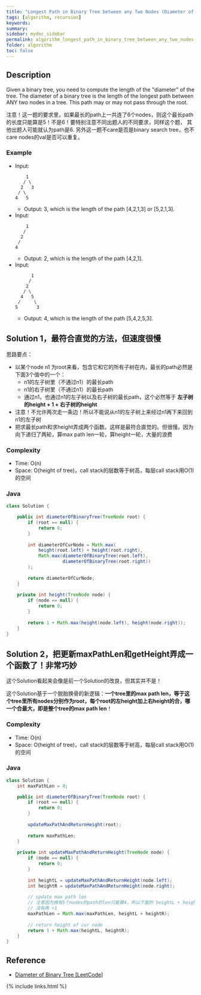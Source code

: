 ```yaml
---
title: "Longest Path in Binary Tree between any Two Nodes (Diameter of Binary Tree)"
tags: [algorithm, recursion]
keywords:
summary:
sidebar: mydoc_sidebar
permalink: algorithm_longest_path_in_binary_tree_between_any_two_nodes.html
folder: algorithm
toc: false
---
```


## Description
Given a binary tree, you need to compute the length of the "diameter" of the tree. 
The diameter of a binary tree is the length of the longest path between ANY two nodes in a tree. 
This path may or may not pass through the root.

注意！这一题的要求里，如果最长的path上一共连了6个nodes，则这个最长path的长度只能算是5！不是6！要特别注意不同出题人的不同要求，同样这个题，
其他出题人可能就认为path是6. 另外这一题不care是否是binary search tree，也不care nodes的val是否可以重复。

### Example
* Input:
  ```
      1
     / \
    2   3
   / \     
  4   5 
  ```
  * Output: 3, which is the length of the path [4,2,1,3] or [5,2,1,3].
* Input:
  ```
      1
     /
    2
   /     
  4 
  ```
  * Output: 2, which is the length of the path [4,2,1].
* Input:
  ```
        1
       /
      2
     / \    
    4   5
   /     \
  5       3
  ```
  * Output: 4, which is the length of the path [5,4,2,5,3].  
  
## Solution 1，最符合直觉的方法，但速度很慢

思路要点：
* 以某个node n1 为root来看，包含它和它的所有子树在内，最长的path必然是下面3个值中的一个：
  * n1的左子树里（不通过n1）的最长path
  * n1的右子树里（不通过n1）的最长path
  * 通过n1，也通过n1的左子树以及右子树的最长path，这个必然等于 **左子树的height + 1 + 右子树的height**
* 注意！不允许两次走一条边！所以不能说从n1的左子树上来经过n1再下来回到n1的左子树
* 把求最长path和求height弄成两个函数。这样是最符合直觉的。但很慢。因为向下递归了两轮，算max path len一轮，算height一轮，大量的浪费
  
### Complexity
* Time: O(n)
* Space: O(height of tree)，call stack的层数等于树高，每层call stack用O(1)的空间

### Java
```java
class Solution {

    public int diameterOfBinaryTree(TreeNode root) {
        if (root == null) {
            return 0;
        }
    
        int diameterOfCurNode = Math.max(
            height(root.left) + height(root.right),
            Math.max(diameterOfBinaryTree(root.left), 
                     diameterOfBinaryTree(root.right))
        );
        
        return diameterOfCurNode;
    }
    
    private int height(TreeNode node) {
        if (node == null) {
            return 0;
        }
        
        return 1 + Math.max(height(node.left), height(node.right));
    }
}
```

## Solution 2，把更新maxPathLen和getHeight弄成一个函数了！非常巧妙
这个Solution看起来会像是前一个Solution的改良，但其实并不是！

这个Solution基于一个脱胎换骨的新逻辑：**一个tree里的max path len，等于这个tree里所有nodes分别作为root，每个root的左height加上右height的合，哪一个合最大，即是整个tree的max path len**！
  
### Complexity
* Time: O(n)
* Space: O(height of tree)，call stack的层数等于树高，每层call stack用O(1)的空间

### Java
```java
class Solution {
    int maxPathLen = 0;

    public int diameterOfBinaryTree(TreeNode root) {
        if (root == null) {
            return 0;
        }
    
        updateMaxPathAndReturnHeight(root);
        
        return maxPathLen;
    }
    
    private int updateMaxPathAndReturnHeight(TreeNode node) {
        if (node == null) {
            return 0;
        }
        
        int heightL = updateMaxPathAndReturnHeight(node.left);
        int heightR = updateMaxPathAndReturnHeight(node.right);
        
        // update max path len
        // 注意因为拥有5个nodes的path的len只能算4，所以下面的 heightL + heightR 就
        // 没有再 +1
        maxPathLen = Math.max(maxPathLen, heightL + heightR);
        
        // return height of cur node
        return 1 + Math.max(heightL, heightR);
    }
}
```

## Reference
* [Diameter of Binary Tree [LeetCode]](https://leetcode.com/problems/diameter-of-binary-tree/description/)

{% include links.html %}

